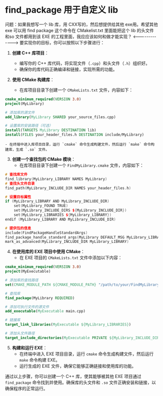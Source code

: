 # find_package 用于自定义 lib

问题：如果我想写一个 lib 库，用 CXX写的，然后想提供给其他 exe用。希望其他 exe 可以用 find package 这个命令在 CMakelist.txt 里面能把这个 lib 的头文件和so 文件都用到该 EXE 的工程里面，我应应该如何和做才能实现？
<------------->
要实现你的目标，你可以按照以下步骤进行：

1. **创建 C++ 库项目**：
    - 编写你的 C++ 库代码，将实现文件（`.cpp`）和头文件（`.h`）组织好。
    - 确保你的库代码正确编译和链接，实现所需的功能。

2. **使用 CMake 构建库**：
    - 在库项目目录下创建一个 `CMakeLists.txt` 文件，内容如下：
```cmake
cmake_minimum_required(VERSION 3.0)
project(MyLibrary)

# 添加库的源文件
add_library(MyLibrary SHARED your_source_files.cpp)

# 设置库的安装路径（可选）
install(TARGETS MyLibrary DESTINATION lib)
install(FILES your_header_files.h DESTINATION include/MyLibrary)
```
    - 在终端中进入库项目目录，运行 `cmake` 命令生成构建文件，然后运行 `make` 命令构建库，生成 `.so` 文件。

3. **创建一个查找包的 CMake 模块**：
    - 在库项目目录下创建一个 `FindMyLibrary.cmake` 文件，内容如下：
```cpp cmake
# 查找库文件
find_library(MyLibrary_LIBRARY NAMES MyLibrary)
# 查找头文件目录
find_path(MyLibrary_INCLUDE_DIR NAMES your_header_files.h)

# 设置目标属性
if (MyLibrary_LIBRARY AND MyLibrary_INCLUDE_DIR)
    set(MyLibrary_FOUND TRUE)
    set(MyLibrary_INCLUDE_DIRS ${MyLibrary_INCLUDE_DIR})
    set(MyLibrary_LIBRARIES ${MyLibrary_LIBRARY})
endif (MyLibrary_LIBRARY AND MyLibrary_INCLUDE_DIR)

# 提供包的信息
include(FindPackageHandleStandardArgs)
find_package_handle_standard_args(MyLibrary DEFAULT_MSG MyLibrary_LIBRARY MyLibrary_INCLUDE_DIR)
mark_as_advanced(MyLibrary_INCLUDE_DIR MyLibrary_LIBRARY)
```

4. **在使用库的 EXE 项目中使用 CMake**：
    - 在 EXE 项目的 `CMakeLists.txt` 文件中添加以下内容：
```cmake
cmake_minimum_required(VERSION 3.0)
project(MyExecutable)

# 添加库的查找路径
set(CMAKE_MODULE_PATH ${CMAKE_MODULE_PATH} "/path/to/your/FindMyLibrary.cmake")

# 查找库
find_package(MyLibrary REQUIRED)

# 添加可执行文件的源文件
add_executable(MyExecutable main.cpp)

# 链接库
target_link_libraries(MyExecutable ${MyLibrary_LIBRARIES})

# 添加头文件路径
target_include_directories(MyExecutable PRIVATE ${MyLibrary_INCLUDE_DIRS})
```

5. **构建和运行 EXE**：
    - 在终端中进入 EXE 项目目录，运行 `cmake` 命令生成构建文件，然后运行 `make` 命令构建 EXE。
    - 运行生成的 EXE 文件，确保它能够正确链接和使用库的功能。

通过以上步骤，你可以创建一个 C++ 库，使其能够被其他 EXE 项目通过 `find_package` 命令找到并使用。确保库的头文件和 `.so` 文件正确安装和链接，以确保程序的正常运行。

